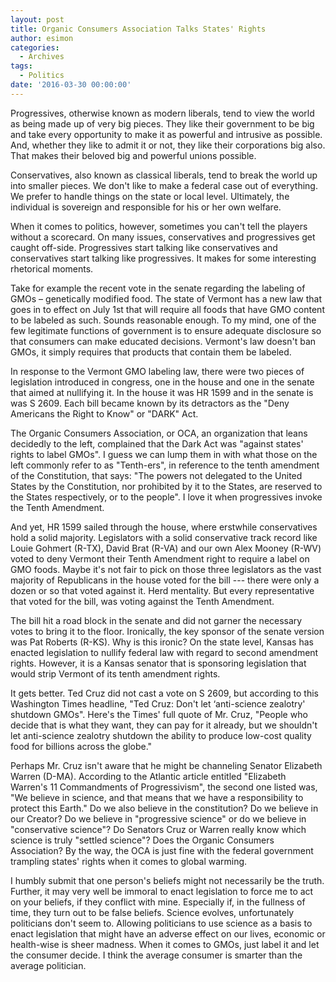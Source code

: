 ```yaml
---
layout: post
title: Organic Consumers Association Talks States' Rights
author: esimon
categories:
  - Archives
tags:
  - Politics
date: '2016-03-30 00:00:00'
---
```

Progressives, otherwise known as modern liberals, tend to view the world as being made up of very big pieces. They like their government to be big and take every opportunity to make it as powerful and intrusive as possible. And, whether they like to admit it or not, they like their corporations big also. That makes their beloved big and powerful unions possible. 

Conservatives, also known as classical liberals, tend to break the world up into smaller pieces. We don't like to make a federal case out of everything. We prefer to handle things on the state or local level. Ultimately, the individual is sovereign and responsible for his or her own welfare. 

When it comes to politics, however, sometimes you can't tell the players without a scorecard. On many issues, conservatives and progressives get caught off-side. Progressives start talking like conservatives and conservatives start talking like progressives. It makes for some interesting rhetorical moments. 

Take for example the recent vote in the senate regarding the labeling of GMOs – genetically modified food. The state of Vermont has a new law that goes in to effect on July 1st that will require all foods that have GMO content to be labeled as such. Sounds reasonable enough. To my mind, one of the few legitimate functions of government is to ensure adequate disclosure so that consumers can make educated decisions. Vermont's law doesn't ban GMOs, it simply requires that products that contain them be labeled. 

In response to the Vermont GMO labeling law, there were two pieces of legislation introduced in congress, one in the house and one in the senate that aimed at nullifying it. In the house it was HR 1599 and in the senate is was S 2609. Each bill became known by its detractors as the "Deny Americans the Right to Know" or "DARK" Act. 

The Organic Consumers Association, or OCA, an organization that leans decidedly to the left, complained that the Dark Act was "against states' rights to label GMOs". I guess we can lump them in with what those on the left commonly refer to as "Tenth-ers", in reference to the tenth amendment of the Constitution, that says: "The powers not delegated to the United States by the Constitution, nor prohibited by it to the States, are reserved to the States respectively, or to the people". I love it when progressives invoke the Tenth Amendment. 

And yet, HR 1599 sailed through the house, where erstwhile conservatives hold a solid majority. Legislators with a solid conservative track record like Louie Gohmert (R-TX), David Brat (R-VA) and our own Alex Mooney (R-WV) voted to deny Vermont their Tenth Amendment right to require a label on GMO foods. Maybe it's not fair to pick on those three legislators as the vast majority of Republicans in the house voted for the bill --- there were only a dozen or so that voted against it. Herd mentality. But every representative that voted for the bill, was voting against the Tenth Amendment. 

The bill hit a road block in the senate and did not garner the necessary votes to bring it to the floor. Ironically, the key sponsor of the senate version was Pat Roberts (R-KS). Why is this ironic? On the state level, Kansas has enacted legislation to nullify federal law with regard to second amendment rights. However, it is a Kansas senator that is sponsoring legislation that would strip Vermont of its tenth amendment rights. 

It gets better. Ted Cruz did not cast a vote on S 2609, but according to this Washington Times headline, "Ted Cruz: Don't let ‘anti-science zealotry' shutdown GMOs". Here's the Times' full quote of Mr. Cruz, "People who decide that is what they want, they can pay for it already, but we shouldn't let anti-science zealotry shutdown the ability to produce low-cost quality food for billions across the globe." 

Perhaps Mr. Cruz isn't aware that he might be channeling Senator Elizabeth Warren (D-MA). According to the Atlantic article entitled "Elizabeth Warren's 11 Commandments of Progressivism", the second one listed was, "We believe in science, and that means that we have a responsibility to protect this Earth." Do we also believe in the constitution? Do we believe in our Creator? Do we believe in "progressive science" or do we believe in "conservative science"? Do Senators Cruz or Warren really know which science is truly "settled science"? Does the Organic Consumers Association? By the way, the OCA is just fine with the federal government trampling states' rights when it comes to global warming. 

I humbly submit that one person's beliefs might not necessarily be the truth. Further, it may very well be immoral to enact legislation to force me to act on your beliefs, if they conflict with mine. Especially if, in the fullness of time, they turn out to be false beliefs. Science evolves, unfortunately politicians don't seem to. Allowing politicians to use science as a basis to enact legislation that might have an adverse effect on our lives, economic or health-wise is sheer madness. When it comes to GMOs, just label it and let the consumer decide. I think the average consumer is smarter than the average politician. 

